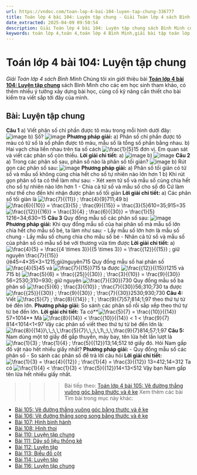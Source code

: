 ```yaml
---
url: https://vndoc.com/toan-lop-4-bai-104-luyen-tap-chung-336777
title: Toán lớp 4 bài 104: Luyện tập chung - Giải Toán lớp 4 sách Bình Minh - VnDoc.com
date_extracted: 2025-04-09 09:50:54
description: Giải Toán lớp 4 bài 104: Luyện tập chung sách Bình Minh có hướng dẫn giải chi tiết các câu hỏi trong SGK Toán lớp 4 Bình Minh.
keywords: toán lớp 4,toán 4,toán lớp 4 Bình Minh,giải bài tập toán lớp 4 Bình Minh,giải toán lớp 4 Bình Minh,toán lớp 4 sách Bình Minh,toán 4 Bình Minh,giải sách toán lớp 4 Bình Minh,Toán lớp 4 Bài 104 Luyện tập chung,giải toán 4 bài 104
---
```


# Toán lớp 4 bài 104: Luyện tập chung
 _Giải Toán lớp 4 sách Bình Minh_
Chúng tôi xin giới thiệu bài [**Toán lớp 4 bài 104: Luyện tập chung**](<https://vndoc.com/toan-lop-4-bai-104-luyen-tap-chung-336777>) sách Bình Minh cho các em học sinh tham khảo, có thêm nhiều ý tưởng xây dựng bài học, củng cố kỹ năng cần thiết cho bài kiểm tra viết sắp tới đây của mình.
## Bài: Luyện tập chung
**Câu 1**
a\) Viết phân số chỉ phần được tô màu trong mỗi hình dưới đây:
![image](https://i.vdoc.vn/data/image/2025/02/21/20-24.png)
b\) Số?
![image](https://i.vdoc.vn/data/image/2025/02/21/20-25.png)
**Phương pháp giải:**
a\) Phân số chỉ phần được tô màu có tử số là số phần được tô màu, mẫu số là tổng số phần bằng nhau.
b\) Hai vạch chia liền nhau trên tia số cách ![\\frac{1}{5}](https://i.vdoc.vn/data/image/blank.png)15 đơn vị. Em quan sát và viết các phân số còn thiếu.
**Lời giải chi tiết:**
a\)
![image](https://i.vdoc.vn/data/image/2025/02/21/20-26.png)
b\)
![image](https://i.vdoc.vn/data/image/2025/02/21/20-27.png)
**Câu 2**
a\) Trong các phân số sau, phân số nào là phân số tối giản?
![image](https://i.vdoc.vn/data/image/2025/02/21/20-28.png)
b\) Rút gọn các phân số sau:
![image](https://i.vdoc.vn/data/image/2025/02/21/20-29.png)
**Phương pháp giải:**
a\) Phân số tối giản có tử số và mẫu số không cùng chia hết cho số tự nhiên nào lớn hơn 1
b\) Khi rút gọn phân số ta có thể làm như sau:
\- Xét xem tử số và mẫu số cùng chia hết cho số tự nhiên nào lớn hơn 1
\- Chia cả tử số và mẫu số cho số đó
Cứ làm như thế cho đến khi nhận được phân số tối giản
**Lời giải chi tiết:**
a\) Các phân số tối giản là ![\\frac{7}{{11}} ; \\frac{4}{9}](https://i.vdoc.vn/data/image/blank.png)711;49
b\) ![\\frac{6}{{10}} = \\frac{3}{5} ; \\frac{9}{{15}} = \\frac{3}{5}](https://i.vdoc.vn/data/image/blank.png)610=35;915=35
![\\frac{{12}}{{16}} = \\frac{3}{4} ; \\frac{6}{{30}} = \\frac{1}{5}](https://i.vdoc.vn/data/image/blank.png)1216=34;630=15
**Câu 3**
Quy đồng mẫu số các phân số sau:
![image](https://i.vdoc.vn/data/image/2025/02/21/20-30.png)
**Phương pháp giải:**
Khi quy đồng mẫu số của hai phân số mà mẫu số lớn chia hết cho mẫu số bé, ta làm như sau:
\- Lấy mẫu số lớn hơn là mẫu số chung
\- Lấy mẫu số chung chia cho mẫu số bé
\- Nhân cả tử số và mẫu số của phân số có mẫu số bé với thương vừa tìm được
**Lời giải chi tiết:**
a\) ![\\frac{4}{5} = \\frac{{4 \\times 3}}{{5 \\times 3}} = \\frac{{12}}{{15}} ; giữ nguyên \\frac{7}{{15}}](https://i.vdoc.vn/data/image/blank.png)ữê45=4×35×3=1215;giữnguyên715
Quy đồng mẫu số hai phân số ![\\frac{4}{5}](https://i.vdoc.vn/data/image/blank.png)45 và ![\\frac{7}{{15}}](https://i.vdoc.vn/data/image/blank.png)715 ta được ![\\frac{{12}}{{15}}](https://i.vdoc.vn/data/image/blank.png)1215 và 715
b\) ![\\frac{5}{6} = \\frac{{25}}{{30}} ; \\frac{3}{{10}} = \\frac{9}{{30}}](https://i.vdoc.vn/data/image/blank.png)56=2530;310=930; giữ nguyên ![\\frac{7}{{30}}](https://i.vdoc.vn/data/image/blank.png)730
Quy đồng mẫu số ba phân số ![\\frac{5}{6} ; \\frac{3}{{10}} ; \\frac{7}{{30}}](https://i.vdoc.vn/data/image/blank.png)56;310;730 ta được ![\\frac{{25}}{{30}} ; \\frac{9}{{30}} ; \\frac{7}{{30}}](https://i.vdoc.vn/data/image/blank.png)2530;930;730
**Câu 4:** Viết ![\\frac{5}{7} ; \\frac{8}{{14}} ; 1 ; \\frac{9}{7}](https://i.vdoc.vn/data/image/blank.png)57;814;1;97 theo thứ tự từ bé đến lớn.
**Phương pháp giải:**
So sánh các phân số rồi sắp xếp theo thứ tự từ bé đến lớn.
**Lời giải chi tiết:**
Ta có**![\\frac{5}{7} = \\frac{{10}}{{14}}](https://i.vdoc.vn/data/image/blank.png) 57=1014**
Mà ![\\frac{8}{{14}} < \\frac{{10}}{{14}} < 1 < \\frac{9}{7}](https://i.vdoc.vn/data/image/blank.png)814<1014<1<97
Vậy các phân số viết theo thứ tự từ bé đến lớn là:
![\\frac{8}{{14}}\\,\\,;\\,\\,\\frac{5}{7}\\,\\,;\\,\\,1\\,;\\,\\,\\frac{9}{7}](https://i.vdoc.vn/data/image/blank.png)814;57;1;97
**Câu 5:** Nam dùng một tờ giấy để gấp thuyền, máy bay, tên lửa hết lần lượt là ![\\frac{1}{3} ; \\frac{1}{4} ; \\frac{5}{{12}}](https://i.vdoc.vn/data/image/blank.png)13;14;512 tờ giấy đó.
Hỏi Nam gấp đồ vật nào hết nhiều giấy nhất?
**Phương pháp giải:**
\- Quy đồng mẫu số các phân số
\- So sánh các phân số để trả lời câu hỏi
**Lời giải chi tiết:**
![\\frac{1}{3} = \\frac{4}{{12}} ; \\frac{1}{4} = \\frac{3}{{12}}](https://i.vdoc.vn/data/image/blank.png) 13=412;14=312
Ta có ![\\frac{1}{4} < \\frac{1}{3} < \\frac{5}{{12}}](https://i.vdoc.vn/data/image/blank.png)14<13<512
Vậy bạn Nam gấp tên lửa hết nhiều giấy nhất.
>>>> Bài tiếp theo: [Toán lớp 4 bài 105: Vẽ đường thẳng vuông góc bằng thước và ê ke](<https://vndoc.com/toan-lop-4-bai-105-ve-duong-thang-vuong-goc-bang-thuoc-va-e-ke-336778>)
Xem thêm các bài Tìm bài trong mục này khác:
  * [Bài 105: Vẽ đường thẳng vuông góc bằng thước và ê ke](</toan-lop-4-bai-105-ve-duong-thang-vuong-goc-bang-thuoc-va-e-ke-336778>)
  * [Bài 106: Vẽ đường thẳng song song bằng thước và ê ke](</toan-lop-4-bai-106-ve-duong-thang-song-song-bang-thuoc-va-e-ke-336781>)
  * [Bài 107: Hình bình hành](</toan-lop-4-bai-107-hinh-binh-hanh-336789>)
  * [Bài 108: Hình thoi](</toan-lop-4-bai-108-hinh-thoi-336795>)
  * [Bài 110: Luyện tập chung](</toan-lop-4-bai-110-luyen-tap-chung-336807>)
  * [Bài 111: Dãy số liệu thống kê](</toan-lop-4-bai-111-day-so-lieu-thong-ke-336819>)
  * [Bài 112: Luyện tập](</toan-lop-4-bai-112-luyen-tap-336820>)
  * [Bài 113: Biểu đồ cột](</toan-lop-4-bai-113-bieu-do-cot-336829>)
  * [Bài 114: Luyện tập](</toan-lop-4-bai-114-luyen-tap-336830>)
  * [Bài 116: Luyện tập chung](</toan-lop-4-bai-116-luyen-tap-chung-336841>)

